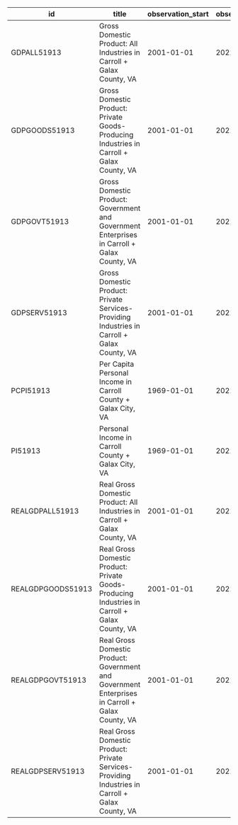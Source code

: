 | id                | title                                                                                            | observation_start   | observation_end   |
|-------------------|--------------------------------------------------------------------------------------------------|---------------------|-------------------|
| GDPALL51913       | Gross Domestic Product: All Industries in Carroll + Galax County, VA                             | 2001-01-01          | 2021-01-01        |
| GDPGOODS51913     | Gross Domestic Product: Private Goods-Producing Industries in Carroll + Galax County, VA         | 2001-01-01          | 2021-01-01        |
| GDPGOVT51913      | Gross Domestic Product: Government and Government Enterprises in Carroll + Galax County, VA      | 2001-01-01          | 2021-01-01        |
| GDPSERV51913      | Gross Domestic Product: Private Services-Providing Industries in Carroll + Galax County, VA      | 2001-01-01          | 2021-01-01        |
| PCPI51913         | Per Capita Personal Income in Carroll County + Galax City, VA                                    | 1969-01-01          | 2021-01-01        |
| PI51913           | Personal Income in Carroll County + Galax City, VA                                               | 1969-01-01          | 2021-01-01        |
| REALGDPALL51913   | Real Gross Domestic Product: All Industries in Carroll + Galax County, VA                        | 2001-01-01          | 2021-01-01        |
| REALGDPGOODS51913 | Real Gross Domestic Product: Private Goods-Producing Industries in Carroll + Galax County, VA    | 2001-01-01          | 2021-01-01        |
| REALGDPGOVT51913  | Real Gross Domestic Product: Government and Government Enterprises in Carroll + Galax County, VA | 2001-01-01          | 2021-01-01        |
| REALGDPSERV51913  | Real Gross Domestic Product: Private Services-Providing Industries in Carroll + Galax County, VA | 2001-01-01          | 2021-01-01        |